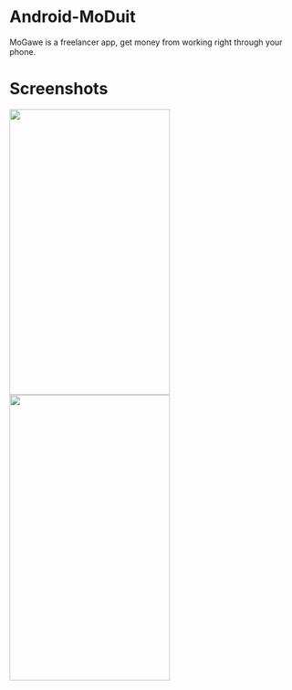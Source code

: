 # Android-MoDuit
MoGawe is a freelancer app, get money from working right through your phone.

# Screenshots

<img src="https://user-images.githubusercontent.com/82354360/119220691-ed9b0900-bb15-11eb-82f9-f40770d70565.png" width="281" height="500" />

<img src="https://user-images.githubusercontent.com/82354360/118855567-1649b580-b900-11eb-892e-3664c7d71dd4.png" width="281" height="500" /> 


